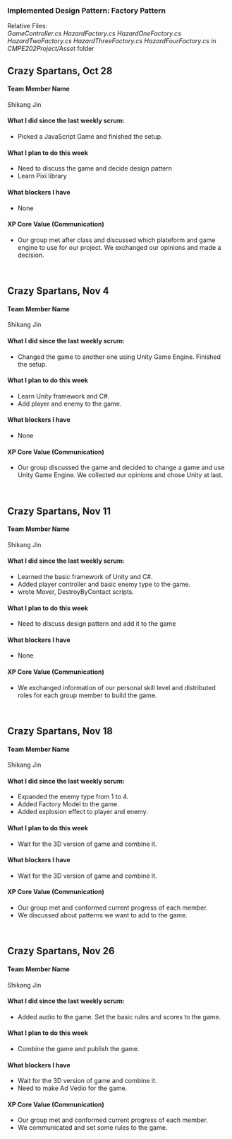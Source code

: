 ### Implemented Design Pattern: Factory Pattern
Relative Files: <br>
_GameController.cs HazardFactory.cs HazardOneFactory.cs HazardTwoFactory.cs HazardThreeFactory.cs HazardFourFactory.cs_ in _CMPE202Project/Asset_ folder
<br>

## Crazy Spartans, Oct 28

#### **Team Member Name**
Shikang Jin
<br>

#### **What I did since the last weekly scrum:**
 - Picked a JavaScript Game and finished the setup.

#### **What I plan to do this week**
 - Need to discuss the game and decide design pattern
 - Learn Pixi library 

#### **What blockers I have**
 - None

#### XP Core Value (Communication)
 - Our group met after class and discussed which plateform and game engine to use for our project. We exchanged our opinions and made a decision.

<br>


## Crazy Spartans, Nov 4

#### **Team Member Name**
Shikang Jin
<br>

#### **What I did since the last weekly scrum:**
 - Changed the game to another one using Unity Game Engine. Finished the setup.

#### **What I plan to do this week**
 - Learn Unity framework and C#.
 - Add player and enemy to the game.

#### **What blockers I have**
 - None

#### XP Core Value (Communication)
 - Our group discussed the game and decided to change a game and use Unity Game Engine. We collected our opinions and chose Unity at last.

<br>

## Crazy Spartans, Nov 11

#### **Team Member Name**
Shikang Jin
<br>

#### **What I did since the last weekly scrum:**
 - Learned the basic framework of Unity and C#.
 - Added player controller and basic enemy type to the game.
 - wrote Mover, DestroyByContact scripts.

#### **What I plan to do this week**
 - Need to discuss design pattern and add it to the game

#### **What blockers I have**
 - None

#### XP Core Value (Communication)
 - We exchanged information of our personal skill level and distributed roles for each group member to build the game. 

 <br>

## Crazy Spartans, Nov 18

#### **Team Member Name**
Shikang Jin
<br>

#### **What I did since the last weekly scrum:**
 - Expanded the enemy type from 1 to 4.
 - Added Factory Model to the game.
 - Added explosion effect to player and enemy.

#### **What I plan to do this week**
 - Wait for the 3D version of game and combine it.

#### **What blockers I have**
 - Wait for the 3D version of game and combine it. 

#### XP Core Value (Communication)
 - Our group met and conformed current progress of each member. 
 - We discussed about patterns we want to add to the game.

<br>

## Crazy Spartans, Nov 26

#### **Team Member Name**
Shikang Jin
<br>

#### **What I did since the last weekly scrum:**
 - Added audio to the game. Set the basic rules and scores to the game. 

#### **What I plan to do this week**
 - Combine the game and publish the game.

#### **What blockers I have**
 - Wait for the 3D version of game and combine it.
 - Need to make Ad Vedio for the game.

#### XP Core Value (Communication)
 - Our group met and conformed current progress of each member. 
 - We communicated and set some rules to the game.
